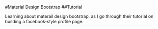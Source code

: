 #Material Design Bootstrap
##Tutorial

Learning about materail design bootstrap, as I go through their tutorial on building a facebook-style profile page.
